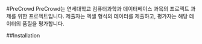 #PreCrowd
PreCrowd는 연세대학교 컴퓨터과학과 데이터베이스 과목의 프로젝트 과제를 위한 프로젝트입니다.
제출자는 엑셀 형식의 데이터를 제출하고,  평가자는 해당 데이터의 품질을 평가합니다. 

##Installation

